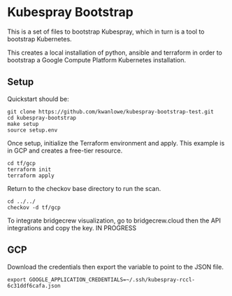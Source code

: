# Kubespray Bootstrap

This is a set of files to bootstrap Kubespray, which in turn is a tool to bootstrap Kubernetes.

This creates a local installation of python, ansible and terraform in order to bootstrap a Google Compute Platform Kubernetes installation.

## Setup

Quickstart should be:

    git clone https://github.com/kwanlowe/kubespray-bootstrap-test.git
    cd kubespray-bootstrap
    make setup
	source setup.env

Once setup, initialize the Terraform environment and apply. This example is in GCP and creates a free-tier resource.

    cd tf/gcp
    terraform init
    terraform apply

Return to the checkov base directory to run the scan.

    cd ../../
    checkov -d tf/gcp


To integrate bridgecrew visualization, go to bridgecrew.cloud then the API integrations and copy the key. IN PROGRESS

## GCP

Download the credentials then export the variable to point to the JSON file.

    export GOOGLE_APPLICATION_CREDENTIALS=~/.ssh/kubespray-rccl-6c31ddf6cafa.json


